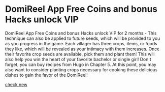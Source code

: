 # DomiReel App Free Coins and bonus Hacks unlock VIP

DomiReel App Free Coins and bonus Hacks unlock VIP for 2 months - This technique can also be applied to future seeds, which will be provided to you as you progress in the game. Each villager has three crops, items, or foods they like, which will be revealed as your intimacy with them increases. Once their favorite crop seeds are available, pick them and plant them! This will also help you win the heart of your favorite bachelor or single girl! Don't forget, you can buy recipes from Hugo in Chapter 5. At this point, you may also want to consider planting crops necessary for cooking these delicious dishes to gain the favor of the DomiReel!

[check new](https://www.start.gg/user/92ee45ec)

